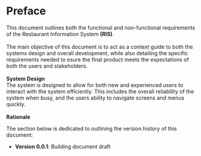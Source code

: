 # Preface 
This document outlines both the functional and non-functional requirements of the Restaurant Information System **(RIS)**.<br><br>
The main objective of this document is to act as a context guide to both the systems design and overall development, while also detailing the specific requirements needed to esure the final product meets the expectations of both the users and stakeholders.
<br><br>
<b>System Design </b><br>
The system is designed to allow for both new and experienced users to interact with the system efficiently. This includes the overall reliablilty of the system when busy, and the users ability to navigate screens and menus quickly.
<br><br>
<b>Rationale</b><br>

The section below is dedicated to outlining the version history of this document:
- __Version 0.0.1__: Building document draft
